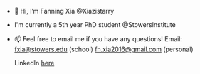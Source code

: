- 👋 Hi, I’m Fanning Xia @Xiazistarry
- I'm currently a 5th year PhD student @StowersInstitute
- 📫 Feel free to email me if you have any questions!
  Email: fxia@stowers.edu (school)
         fn.xia2016@gmail.com (personal)

  LinkedIn [here](https://www.linkedin.com/in/fanning-xia-b65433214/)
  


<!---
Xiazistarry/Xiazistarry is a ✨ special ✨ repository because its `README.md` (this file) appears on your GitHub profile.
You can click the Preview link to take a look at your changes.
--->
